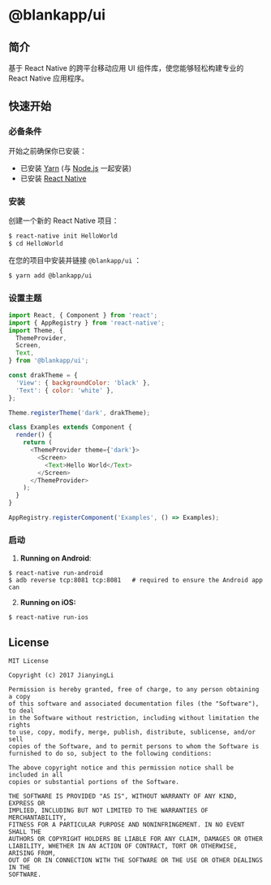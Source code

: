 # @blankapp/ui

## 简介

基于 React Native 的跨平台移动应用 UI 组件库，使您能够轻松构建专业的 React Native 应用程序。

## 快速开始

### 必备条件
开始之前确保你已安装：

- 已安装 [Yarn](https://yarnpkg.com/) (与 [Node.js](https://nodejs.org/) 一起安装)
- 已安装 [React Native](https://facebook.github.io/react-native/)

### 安装
创建一个新的 React Native 项目：

```bash
$ react-native init HelloWorld
$ cd HelloWorld
```

在您的项目中安装并链接 `@blankapp/ui` ：

``` bash
$ yarn add @blankapp/ui
```

### 设置主题
``` js
import React, { Component } from 'react';
import { AppRegistry } from 'react-native';
import Theme, {
  ThemeProvider,
  Screen,
  Text,
} from '@blankapp/ui';

const drakTheme = {
  'View': { backgroundColor: 'black' },
  'Text': { color: 'white' },
};

Theme.registerTheme('dark', drakTheme);

class Examples extends Component {
  render() {
    return (
      <ThemeProvider theme={'dark'}>
        <Screen>
          <Text>Hello World</Text>
        </Screen>
      </ThemeProvider>
    );
  }
}

AppRegistry.registerComponent('Examples', () => Examples);
```

### 启动

1. **Running on Android**:

  ```
  $ react-native run-android
  $ adb reverse tcp:8081 tcp:8081   # required to ensure the Android app can
  ```

2. **Running on iOS:**

  ```
  $ react-native run-ios
  ```

## License
```
MIT License

Copyright (c) 2017 JianyingLi

Permission is hereby granted, free of charge, to any person obtaining a copy
of this software and associated documentation files (the "Software"), to deal
in the Software without restriction, including without limitation the rights
to use, copy, modify, merge, publish, distribute, sublicense, and/or sell
copies of the Software, and to permit persons to whom the Software is
furnished to do so, subject to the following conditions:

The above copyright notice and this permission notice shall be included in all
copies or substantial portions of the Software.

THE SOFTWARE IS PROVIDED "AS IS", WITHOUT WARRANTY OF ANY KIND, EXPRESS OR
IMPLIED, INCLUDING BUT NOT LIMITED TO THE WARRANTIES OF MERCHANTABILITY,
FITNESS FOR A PARTICULAR PURPOSE AND NONINFRINGEMENT. IN NO EVENT SHALL THE
AUTHORS OR COPYRIGHT HOLDERS BE LIABLE FOR ANY CLAIM, DAMAGES OR OTHER
LIABILITY, WHETHER IN AN ACTION OF CONTRACT, TORT OR OTHERWISE, ARISING FROM,
OUT OF OR IN CONNECTION WITH THE SOFTWARE OR THE USE OR OTHER DEALINGS IN THE
SOFTWARE.
```
